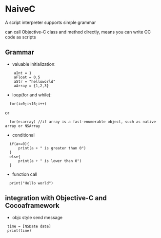 # NaiveC
A script interpreter supports simple grammar

can call Objective-C class and method directly, means you can write OC code as scripts
## Grammar
 * valuable initialization:
 ```
     aInt = 1
     aFloat = 0.5
     aStr = "helloworld"
     aArray = {1,2,3}
 ```
   
 * loop(for and while):
 ``` 
   for(i=0;i<16;i++)
 ```
   
   or 
 ```
   for(e:array) //if array is a fast-enumerable object, such as native array or NSArray
 ```
 
 * conditional
 ```  
   if(a>=0){
       print(a + " is greater than 0")
   }
   else{
       print(a + " is lower than 0")
   }
```
 * function call
 ``` 
   print("Hello world")
 ```
 ## integration with Objective-C and Cocoaframework
  * objc style send message
  ``` 
   time = [NSDate date]
   print(time)
 ```
 
